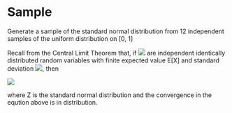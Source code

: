 # Sample

Generate a sample of the standard normal distribution from 12 independent samples of the uniform distribution on [0, 1]



Recall from the Central Limit Theorem that, if ![](https://latex.codecogs.com/svg.image?Xi,i\geqslant%201) are independent identically distributed random variables with finite expected value E[X] and standard deviation ![](https://latex.codecogs.com/svg.image?\sigma(X)), then


![](https://latex.codecogs.com/svg.image?\displaystyle\lim_{n\to\infty}\frac{\frac{1}{n}(\sum_{i=1}^{n}Xi)-E[X]}{\frac{\sigma(X)}{\sqrt%20n}}=Z)

where Z is the standard normal distribution and the convergence in the eqution above is in distribution.
